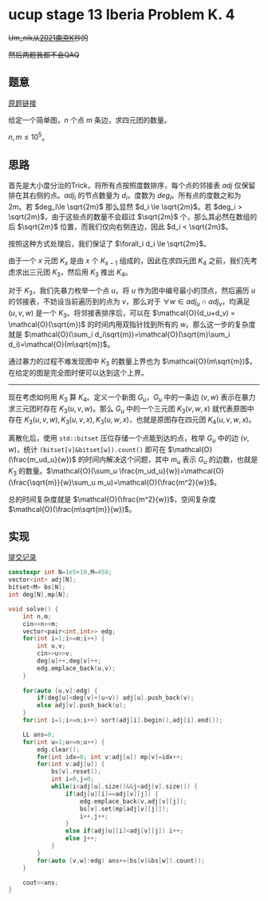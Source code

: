 # ucup stage 13 Iberia Problem K. 4

~~Um_nik从[2021南京K](https://codeforces.com/gym/103470/problem/K)抄的~~

~~然后两题我都不会QAQ~~

## 题意

[原题链接](https://qoj.ac/contest/1212/problem/6354)

给定一个简单图，$n$ 个点 $m$ 条边，求四元团的数量。

$n,m \le 10^5$。

## 思路

首先是大小度分治的Trick，将所有点按照度数排序，每个点的邻接表 $adj$ 仅保留排在其右侧的点。$adj_i$ 的节点数量为 $d_i$，度数为 $deg_i$。所有点的度数之和为 $2m$。若 $deg_i\le \sqrt{2m}$ 那么显然 $d_i \le \sqrt{2m}$。若 $deg_i > \sqrt{2m}$，由于这些点的数量不会超过 $\sqrt{2m}$ 个，那么其必然在数组的后 $\sqrt{2m}$ 位置，而我们仅向右侧连边，因此 $d_i < \sqrt{2m}$。

按照这种方式处理后，我们保证了 $\forall_i d_i \le \sqrt{2m}$。

由于一个 $x$ 元团 $K_x$ 是由 $x$ 个 $K_{x-1}$ 组成的，因此在求四元团 $K_4$ 之前，我们先考虑求出三元团 $K_3$，然后用 $K_3$ 推出 $K_4$。

对于 $K_3$，我们先暴力枚举一个点 $u$，将 $u$ 作为团中编号最小的顶点，然后遍历 $u$ 的邻接表，不妨设当前遍历到的点为 $v$，那么对于 $\forall w \in adj_u \cap adj_v$，均满足 $(u,v,w)$ 是一个 $K_3$。将邻接表排序后，可以在 $\mathcal{O}(d_u+d_v) = \mathcal{O}(\sqrt{m})$ 的时间内用双指针找到所有的 $w$。那么这一步的复杂度就是 $\mathcal{O}(\sum_i d_i\sqrt{m})=\mathcal{O}(\sqrt{m}\sum_i d_i)=\mathcal{O}(m\sqrt{m})$。

通过暴力的过程不难发现图中 $K_3$ 的数量上界也为 $\mathcal{O}(m\sqrt{m})$，在给定的图是完全图时便可以达到这个上界。

---

现在考虑如何用 $K_3$ 算 $K_4$。定义一个新图 $G_u$，$G_u$ 中的一条边 $(v,w)$ 表示在暴力求三元团时存在 $K_3(u,v,w)$。那么 $G_u$ 中的一个三元团 $K_3(v,w,x)$ 就代表原图中存在 $K_3(u,v,w),K_3(u,v,x),K_3(u,w,x)$，也就是原图存在四元团 $K_4(u,v,w,x)$。

离散化后，使用 `std::bitset` 压位存储一个点能到达的点，枚举 $G_u$ 中的边 $(v,w)$，统计 `(bitset[v]&bitset[w]).count()` 即可在 $\mathcal{O}(\frac{m_ud_u}{w})$ 的时间内解决这个问题，其中 $m_u$ 表示 $G_u$ 的边数，也就是 $K_3$ 的数量。$\mathcal{O}(\sum_u \frac{m_ud_u}{w})=\mathcal{O}(\frac{\sqrt{m}}{w}\sum_u m_u)=\mathcal{O}(\frac{m^2}{w})$。

总的时间复杂度就是 $\mathcal{O}(\frac{m^2}{w})$，空间复杂度 $\mathcal{O}(\frac{m\sqrt{m}}{w})$。

## 实现

[提交记录](https://qoj.ac/contest/1212/problem/6354)

```cpp
constexpr int N=1e5+10,M=450;
vector<int> adj[N];
bitset<M> bs[N];
int deg[N],mp[N];

void solve() {
    int n,m;
    cin>>n>>m;
    vector<pair<int,int>> edg;
    for(int i=1;i<=m;i++) {
        int u,v;
        cin>>u>>v;
        deg[u]++,deg[v]++;
        edg.emplace_back(u,v);
    }
    
    for(auto [u,v]:edg) {
        if(deg[u]<deg[v]+(u<v)) adj[u].push_back(v);
        else adj[v].push_back(u);
    }
    for(int i=1;i<=n;i++) sort(adj[i].begin(),adj[i].end());

    LL ans=0;
    for(int u=1;u<=n;u++) {
        edg.clear();
        for(int idx=0; int v:adj[u]) mp[v]=idx++;
        for(int v:adj[u]) {
            bs[v].reset();
            int i=0,j=0;
            while(i<adj[u].size()&&j<adj[v].size()) {
                if(adj[u][i]==adj[v][j]) {
                    edg.emplace_back(v,adj[v][j]);
                    bs[v].set(mp[adj[v][j]]);
                    i++,j++;
                }
                else if(adj[u][i]<adj[v][j]) i++;
                else j++;
            }
        }
        for(auto [v,w]:edg) ans+=(bs[v]&bs[w]).count();
    }

    cout<<ans;
}
```